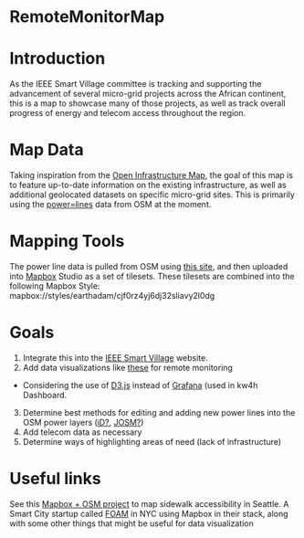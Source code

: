 # RemoteMonitorMap

# Introduction
As the IEEE Smart Village committee is tracking and supporting the advancement of several micro-grid projects across the African continent,
this is a map to showcase many of those projects, as well as track overall progress of energy and telecom access throughout the region.

# Map Data
Taking inspiration from the [Open Infrastructure Map](https://openinframap.org/#4/31.99/-40.91/Power-Telecoms), the goal of this map is to 
feature up-to-date information on the existing infrastructure, as well as additional geolocated datasets on specific micro-grid sites.
This is primarily using the [power=lines](https://wiki.openstreetmap.org/wiki/Power) data from OSM at the moment.

# Mapping Tools
The power line data is pulled from OSM using [this site](http://overpass-turbo.eu/), and then uploaded into [Mapbox](https://www.mapbox.com/) Studio as a set of tilesets.
These tilesets are combined into the following Mapbox Style: mapbox://styles/earthadam/cjf0rz4yj6dj32sliavy2l0dg

# Goals
1. Integrate this into the [IEEE Smart Village](http://ieee-smart-village.org/) website.
2. Add data visualizations like [these](http://kw4h.org/dashboard/db/filibaba?refresh=1m&orgId=2) for remote monitoring
 - Considering the use of [D3.js](https://d3js.org/) instead of [Grafana](https://grafana.com/) (used in kw4h Dashboard.
3. Determine best methods for editing and adding new power lines into the OSM power layers ([iD?](http://ideditor.com/), [JOSM?](https://josm.openstreetmap.org/))
4. Add telecom data as necessary
5. Determine ways of highlighting areas of need (lack of infrastructure)

# Useful links
See this [Mapbox + OSM project](https://mapbox.gitbooks.io/open-data-openstreetmap/content/Case%20studies/seattle-automatization-of-updating-curb-situation-in-seattle.html) to map sidewalk accessibility in Seattle.
A Smart City startup called [FOAM](https://www.foam.space/) in NYC using Mapbox in their stack, along with some other things that might be useful for data visualization
